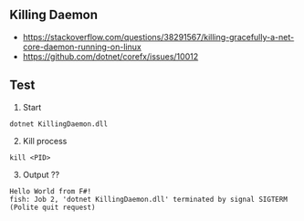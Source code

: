 ## Killing Daemon

- https://stackoverflow.com/questions/38291567/killing-gracefully-a-net-core-daemon-running-on-linux
- https://github.com/dotnet/corefx/issues/10012

## Test

1. Start 

```
dotnet KillingDaemon.dll
```

2. Kill process

```
kill <PID>
```

3. Output ??

```
Hello World from F#!
fish: Job 2, 'dotnet KillingDaemon.dll' terminated by signal SIGTERM (Polite quit request)
```